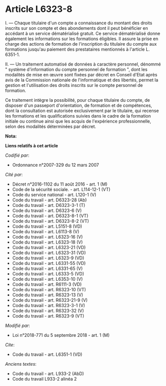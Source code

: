 # Article L6323-8

I. ― Chaque titulaire d'un compte a connaissance du montant des droits inscrits sur son compte et des abondements dont il
peut bénéficier en accédant à un service dématérialisé gratuit. Ce service dématérialisé donne également les informations sur
les formations éligibles. Il assure la prise en charge des actions de formation de l'inscription du titulaire du compte aux
formations jusqu'au paiement des prestataires mentionnés à l'article L. 6351-1. 

II. ― Un traitement automatisé de données à caractère personnel, dénommé " système d'information du compte personnel de
formation ", dont les modalités de mise en œuvre sont fixées par décret en Conseil d'Etat après avis de la Commission
nationale de l'informatique et des libertés, permet la gestion et l'utilisation des droits inscrits sur le compte personnel
de formation. 

Ce traitement intègre la possibilité, pour chaque titulaire du compte, de disposer d'un passeport d'orientation, de formation
et de compétences, dont la consultation est autorisée exclusivement par le titulaire, qui recense les formations et les
qualifications suivies dans le cadre de la formation initiale ou continue ainsi que les acquis de l'expérience
professionnelle, selon des modalités déterminées par décret.

**Nota:**



**Liens relatifs à cet article**

_Codifié par_:

  - Ordonnance n°2007-329 du 12 mars 2007

_Cité par_:

  - Décret n°2016-1102 du 11 août 2016 - art. 1 (M)
  - Code de la sécurité sociale. - art. L114-12-1 (VT)
  - Code du service national - art. L120-1 (V)
  - Code du travail - art. D6323-28 (Ab)
  - Code du travail - art. D6323-3-1 (T)
  - Code du travail - art. D6323-6 (V)
  - Code du travail - art. D6323-8-1 (VT)
  - Code du travail - art. D6323-8-2 (VT)
  - Code du travail - art. L5151-8 (VD)
  - Code du travail - art. L6113-8 (V)
  - Code du travail - art. L6323-16 (V)
  - Code du travail - art. L6323-18 (V)
  - Code du travail - art. L6323-21 (VD)
  - Code du travail - art. L6323-31 (VD)
  - Code du travail - art. L6323-9 (VD)
  - Code du travail - art. L6331-55 (VD)
  - Code du travail - art. L6331-65 (V)
  - Code du travail - art. L6333-5 (VD)
  - Code du travail - art. L6353-10 (V)
  - Code du travail - art. R6111-3 (VD)
  - Code du travail - art. R6323-10 (VT)
  - Code du travail - art. R6323-13 (V)
  - Code du travail - art. R6323-21-9 (V)
  - Code du travail - art. R6323-3-1 (V)
  - Code du travail - art. R6323-32 (V)
  - Code du travail - art. R6323-9 (VT)

_Modifié par_:

  - Loi n°2018-771 du 5 septembre 2018 - art. 1 (M)

_Cite_:

  - Code du travail - art. L6351-1 (VD)

_Anciens textes_:

  - Code du travail - art. L933-2 (AbD)
  - Code du travail L933-2 alinéa 2
